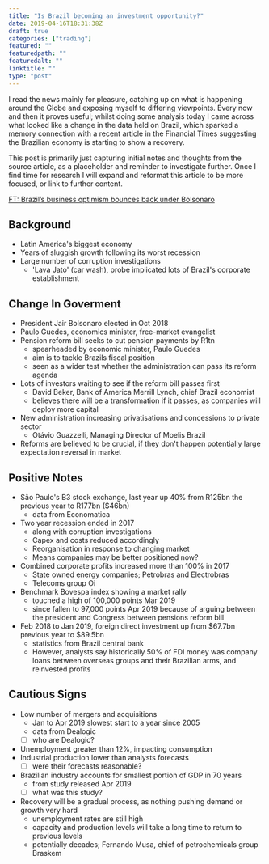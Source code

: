 ```yaml
---
title: "Is Brazil becoming an investment opportunity?"
date: 2019-04-16T18:31:38Z
draft: true
categories: ["trading"]
featured: ""
featuredpath: ""
featuredalt: ""
linktitle: ""
type: "post"
---
```

I read the news mainly for pleasure, catching up on what is happening around the Globe and exposing myself to differing viewpoints. Every now and then it proves useful; whilst doing some analysis today I came across what looked like a change in the data held on Brazil, which sparked a memory connection with a recent article in the Financial Times suggesting the Brazilian economy is starting to show a recovery.

This post is primarily just capturing initial notes and thoughts from the source article, as a placeholder and reminder to investigate further. Once I find time for research I will expand and reformat this article to be more focused, or link to further content.

[FT: Brazil’s business optimism bounces back under Bolsonaro](https://www.ft.com/content/c897ee82-5a02-11e9-9dde-7aedca0a081a)

## Background

- Latin America's biggest economy
- Years of sluggish growth following its worst recession
- Large number of corruption investigations
    - 'Lava Jato' (car wash), probe implicated lots of Brazil's corporate establishment

## Change In Goverment

- President Jair Bolsonaro elected in Oct 2018
- Paulo Guedes, economics minister, free-market evangelist
- Pension reform bill seeks to cut pension payments by R1tn
    - spearheaded by economic minister, Paulo Guedes
    - aim is to tackle Brazils fiscal position
    - seen as a wider test whether the administration can pass its reform agenda
- Lots of investors waiting to see if the reform bill passes first
    - David Beker, Bank of America Merrill Lynch, chief Brazil economist
    - believes there will be a transformation if it passes, as companies will deploy more capital
- New administration increasing privatisations and concessions to private sector
    - Otávio Guazzelli, Managing Director of Moelis Brazil
- Reforms are believed to be crucial, if they don't happen potentially large expectation reversal in market

## Positive Notes

- São Paulo's B3 stock exchange, last year up 40% from R125bn the previous year to R177bn ($46bn)
    - data from Economatica
- Two year recession ended in 2017
    - along with corruption investigations
    - Capex and costs reduced accordingly
    - Reorganisation in response to changing market
    - Means companies may be better positioned now?
- Combined corporate profits increased more than 100% in 2017
    - State owned energy companies; Petrobras and Electrobras
    - Telecoms group Oi
- Benchmark Bovespa index showing a market rally
    - touched a high of 100,000 points Mar 2019
    - since fallen to 97,000 points Apr 2019 because of arguing between the president and Congress between pensions reform bill
- Feb 2018 to Jan 2019, foreign direct investment up from $67.7bn previous year to $89.5bn
    - statistics from Brazil central bank
    - However, analysts say historically 50% of FDI money was company loans between overseas groups and their Brazilian arms, and reinvested profits

## Cautious Signs

- Low number of mergers and acquisitions
    - Jan to Apr 2019 slowest start to a year since 2005
    - data from Dealogic
    - [ ] who are Dealogic?
- Unemployment greater than 12%, impacting consumption
- Industrial production lower than analysts forecasts
    - [ ] were their forecasts reasonable?
- Brazilian industry accounts for smallest portion of GDP in 70 years
    - from study released Apr 2019
    - [ ] what was this study?
- Recovery will be a gradual process, as nothing pushing demand or growth very hard
    - unemployment rates are still high
    - capacity and production levels will take a long time to return to previous levels
    - potentially decades; Fernando Musa, chief of petrochemicals group Braskem